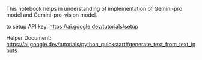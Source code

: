 This notebook helps in understanding of implementation of Gemini-pro model and Gemini-pro-vision model.

to setup API key:
https://ai.google.dev/tutorials/setup 

Helper Document:
https://ai.google.dev/tutorials/python_quickstart#generate_text_from_text_inputs
